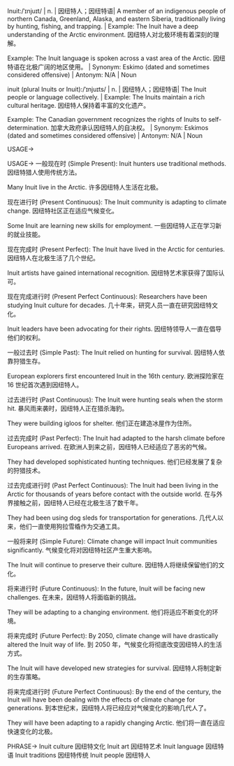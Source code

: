Inuit:/ˈɪnjuɪt/ | n. | 因纽特人；因纽特语| A member of an indigenous people of northern Canada, Greenland, Alaska, and eastern Siberia, traditionally living by hunting, fishing, and trapping. | Example: The Inuit have a deep understanding of the Arctic environment.  因纽特人对北极环境有着深刻的理解。

Example:  The Inuit language is spoken across a vast area of the Arctic. 因纽特语在北极广阔的地区使用。 | Synonym: Eskimo (dated and sometimes considered offensive) | Antonym: N/A | Noun

inuit (plural Inuits or Inuit):/ˈɪnjuɪts/ | n. | 因纽特人；因纽特语| The Inuit people or language collectively. | Example: The Inuits maintain a rich cultural heritage. 因纽特人保持着丰富的文化遗产。

Example: The Canadian government recognizes the rights of Inuits to self-determination. 加拿大政府承认因纽特人的自决权。 | Synonym: Eskimos (dated and sometimes considered offensive) | Antonym: N/A | Noun


USAGE->

USAGE->
一般现在时 (Simple Present):
Inuit hunters use traditional methods. 因纽特猎人使用传统方法。

Many Inuit live in the Arctic. 许多因纽特人生活在北极。


现在进行时 (Present Continuous):
The Inuit community is adapting to climate change. 因纽特社区正在适应气候变化。

Some Inuit are learning new skills for employment. 一些因纽特人正在学习新的就业技能。


现在完成时 (Present Perfect):
The Inuit have lived in the Arctic for centuries.  因纽特人在北极生活了几个世纪。

Inuit artists have gained international recognition.  因纽特艺术家获得了国际认可。


现在完成进行时 (Present Perfect Continuous):
Researchers have been studying Inuit culture for decades. 几十年来，研究人员一直在研究因纽特文化。

Inuit leaders have been advocating for their rights. 因纽特领导人一直在倡导他们的权利。


一般过去时 (Simple Past):
The Inuit relied on hunting for survival. 因纽特人依靠狩猎生存。

European explorers first encountered Inuit in the 16th century. 欧洲探险家在 16 世纪首次遇到因纽特人。


过去进行时 (Past Continuous):
The Inuit were hunting seals when the storm hit.  暴风雨来袭时，因纽特人正在猎杀海豹。

They were building igloos for shelter. 他们正在建造冰屋作为住所。


过去完成时 (Past Perfect):
The Inuit had adapted to the harsh climate before Europeans arrived. 在欧洲人到来之前，因纽特人已经适应了恶劣的气候。

They had developed sophisticated hunting techniques.  他们已经发展了复杂的狩猎技术。


过去完成进行时 (Past Perfect Continuous):
The Inuit had been living in the Arctic for thousands of years before contact with the outside world.  在与外界接触之前，因纽特人已经在北极生活了数千年。

They had been using dog sleds for transportation for generations.  几代人以来，他们一直使用狗拉雪橇作为交通工具。


一般将来时 (Simple Future):
Climate change will impact Inuit communities significantly. 气候变化将对因纽特社区产生重大影响。

The Inuit will continue to preserve their culture. 因纽特人将继续保留他们的文化。


将来进行时 (Future Continuous):
In the future, Inuit will be facing new challenges. 在未来，因纽特人将面临新的挑战。

They will be adapting to a changing environment.  他们将适应不断变化的环境。


将来完成时 (Future Perfect):
By 2050, climate change will have drastically altered the Inuit way of life. 到 2050 年，气候变化将彻底改变因纽特人的生活方式。

The Inuit will have developed new strategies for survival. 因纽特人将制定新的生存策略。


将来完成进行时 (Future Perfect Continuous):
By the end of the century, the Inuit will have been dealing with the effects of climate change for generations. 到本世纪末，因纽特人将已经应对气候变化的影响几代人了。

They will have been adapting to a rapidly changing Arctic. 他们将一直在适应快速变化的北极。



PHRASE->
Inuit culture  因纽特文化
Inuit art  因纽特艺术
Inuit language  因纽特语
Inuit traditions  因纽特传统
Inuit people 因纽特人
